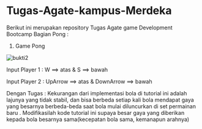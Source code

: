 # Tugas-Agate-kampus-Merdeka

Berikut ini merupakan repository Tugas Agate game Development Bootcamp Bagian Pong :
1. Game Pong

![bukti2](https://user-images.githubusercontent.com/85096618/132326259-71b10bd9-6366-444b-9084-dcf598e6d64d.png)

Input Player 1 : W ==> atas & S ==> bawah

Input Player 2 : UpArrow ==> atas & DownArrow ==> bawah

Dengan Tugas : Kekurangan dari implementasi bola di tutorial ini adalah lajunya yang tidak stabil, dan bisa berbeda setiap kali bola mendapat gaya yang besarnya berbeda-beda saat bola mulai diluncurkan di set permainan baru . Modifikasilah kode tutorial ini supaya besar gaya yang diberikan kepada bola besarnya sama(kecepatan bola sama, kemanapun arahnya)
